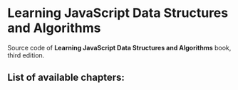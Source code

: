 Learning JavaScript Data Structures and Algorithms
====================================

Source code of **Learning JavaScript Data Structures and Algorithms** book, third edition.

## List of available chapters: